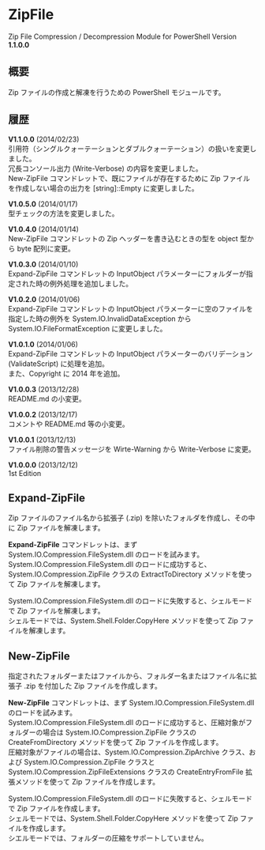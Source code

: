 ZipFile
=======

Zip File Compression / Decompression Module for PowerShell Version **1.1.0.0**


概要
----

Zip ファイルの作成と解凍を行うための PowerShell モジュールです。



履歴
----

**V1.1.0.0** (2014/02/23)  
引用符（シングルクォーテーションとダブルクォーテーション）の扱いを変更しました。  
冗長コンソール出力 (Write-Verbose) の内容を変更しました。  
New-ZipFile コマンドレットで、既にファイルが存在するために Zip ファイルを作成しない場合の出力を [string]::Empty に変更しました。

**V1.0.5.0** (2014/01/17)  
型チェックの方法を変更しました。

**V1.0.4.0** (2014/01/14)  
New-ZipFile コマンドレットの Zip ヘッダーを書き込むときの型を object 型から byte 配列に変更。

**V1.0.3.0** (2014/01/10)  
Expand-ZipFile コマンドレットの InputObject パラメーターにフォルダーが指定された時の例外処理を追加しました。

**V1.0.2.0** (2014/01/06)  
Expand-ZipFile コマンドレットの InputObject パラメーターに空のファイルを指定した時の例外を System.IO.InvalidDataException から System.IO.FileFormatException に変更しました。

**V1.0.1.0** (2014/01/06)  
Expand-ZipFile コマンドレットの InputObject パラメーターのバリデーション (ValidateScript) に処理を追加。  
また、Copyright に 2014 年を追加。

**V1.0.0.3** (2013/12/28)  
README.md の小変更。

**V1.0.0.2** (2013/12/17)  
コメントや README.md 等の小変更。

**V1.0.0.1** (2013/12/13)  
ファイル削除の警告メッセージを Wirte-Warning から Write-Verbose に変更。

**V1.0.0.0**  (2013/12/12)  
1st Edition


Expand-ZipFile
--------------

Zip ファイルのファイル名から拡張子 (.zip) を除いたフォルダを作成し、その中に Zip ファイルを解凍します。

**Expand-ZipFile** コマンドレットは、まず System.IO.Compression.FileSystem.dll のロードを試みます。  
System.IO.Compression.FileSystem.dll のロードに成功すると、System.IO.Compression.ZipFile クラスの ExtractToDirectory メソッドを使って Zip ファイルを解凍します。

System.IO.Compression.FileSystem.dll のロードに失敗すると、シェルモードで Zip ファイルを解凍します。  
シェルモードでは、System.Shell.Folder.CopyHere メソッドを使って Zip ファイルを解凍します。


New-ZipFile
-----------

指定されたフォルダーまたはファイルから、フォルダー名またはファイル名に拡張子 .zip を付加した Zip ファイルを作成します。

**New-ZipFile** コマンドレットは、まず System.IO.Compression.FileSystem.dll のロードを試みます。  
System.IO.Compression.FileSystem.dll のロードに成功すると、圧縮対象がフォルダーの場合は System.IO.Compression.ZipFile クラスの CreateFromDirectory メソッドを使って Zip ファイルを作成します。  
圧縮対象がファイルの場合は、System.IO.Compression.ZipArchive クラス、および System.IO.Compression.ZipFile クラスと System.IO.Compression.ZipFileExtensions クラスの CreateEntryFromFile 拡張メソッドを使って Zip ファイルを作成します。

System.IO.Compression.FileSystem.dll のロードに失敗すると、シェルモードで Zip ファイルを作成します。  
シェルモードでは、System.Shell.Folder.CopyHere メソッドを使って Zip ファイルを作成します。  
シエルモードでは、フォルダーの圧縮をサポートしていません。

